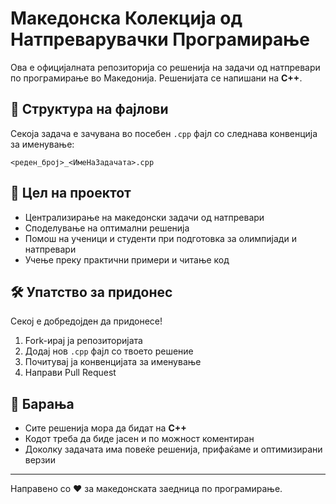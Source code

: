 # Македонска Колекција од Натпреварувачки Програмирање

Ова е официјалната репозиторија со решенија на задачи од натпревари по програмирање во Македонија. Решенијата се напишани на **C++**.

## 📁 Структура на фајлови

Секоја задача е зачувана во посебен `.cpp` фајл со следнава конвенција за именување:

```
<реден_број>_<ИмеНаЗадачата>.cpp
```

## 🎯 Цел на проектот

- Централизирање на македонски задачи од натпревари
- Споделување на оптимални решенија
- Помош на ученици и студенти при подготовка за олимпијади и натпревари
- Учење преку практични примери и читање код

## 🛠️ Упатство за придонес

Секој е добредојден да придонесе!  
1. Fork-ирај ја репозиторијата  
2. Додај нов `.cpp` фајл со твоето решение  
3. Почитувај ја конвенцијата за именување  
4. Направи Pull Request

## 📌 Барања

- Сите решенија мора да бидат на **C++**
- Кодот треба да биде јасен и по можност коментиран
- Доколку задачата има повеќе решенија, прифаќаме и оптимизирани верзии


---

Направено со ❤️ за македонската заедница по програмирање.
